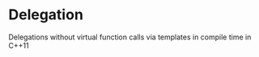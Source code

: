 Delegation
==========

Delegations without virtual function calls via templates in compile time in C++11

